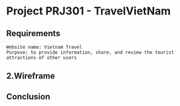 # Project PRJ301 - TravelVietNam

## Requirements

    Website name: Vietnam Travel
    Purpose: to provide information, share, and review the tourist attractions of other users
## 2.Wireframe
    
   
   




## Conclusion

